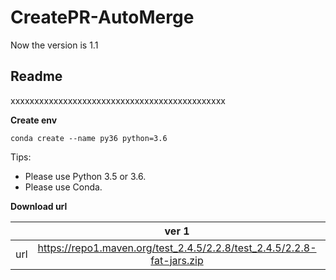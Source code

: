# CreatePR-AutoMerge

Now the version is 1.1
## **Readme**
xxxxxxxxxxxxxxxxxxxxxxxxxxxxxxxxxxxxxxxxxxxxx

**Create env**
```
conda create --name py36 python=3.6
```

Tips:
* Please use Python 3.5 or 3.6.
* Please use Conda.


**Download url**

|           | ver 1 | ver 2 |
| :-------: | :---------: | :--------------------------: |
| url | https://repo1.maven.org/test_2.4.5/2.2.8/test_2.4.5/2.2.8-fat-jars.zip | https://oss.sonatype.org/content/repositories/snapshots/com/test/test_2.4.5/2.2.8-SNAPSHOT/ |
